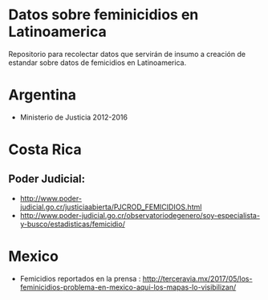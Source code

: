 # Datos sobre feminicidios en Latinoamerica

Repositorio para recolectar datos que servirán de insumo a creación de estandar sobre datos de femicidios en Latinoamerica.

# Argentina

* Ministerio de Justicia 2012-2016

# Costa Rica

## Poder Judicial:

* http://www.poder-judicial.go.cr/justiciaabierta/PJCROD_FEMICIDIOS.html
* http://www.poder-judicial.go.cr/observatoriodegenero/soy-especialista-y-busco/estadisticas/femicidio/

# Mexico

* Femicidios reportados en la prensa : http://terceravia.mx/2017/05/los-feminicidios-problema-en-mexico-aqui-los-mapas-lo-visibilizan/
